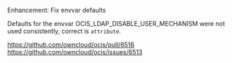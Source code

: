 Enhancement: Fix envvar defaults

Defaults for the envvar OCIS_LDAP_DISABLE_USER_MECHANISM were not used consistently, correct is `attribute`.

https://github.com/owncloud/ocis/pull/6516
https://github.com/owncloud/ocis/issues/6513
